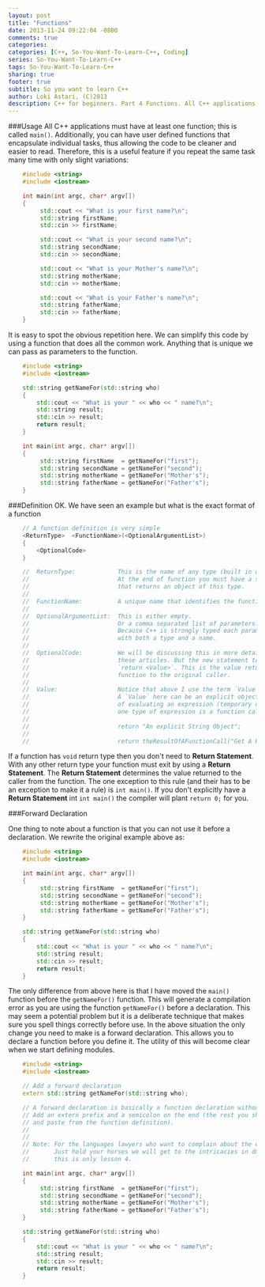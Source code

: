 ```yaml
---
layout: post
title: "Functions"
date: 2013-11-24 09:22:04 -0800
comments: true
categories: 
categories: [C++, So-You-Want-To-Learn-C++, Coding]
series: So-You-Want-To-Learn-C++
tags: So-You-Want-To-Learn-C++
sharing: true
footer: true
subtitle: So you want to learn C++
author: Loki Astari, (C)2013
description: C++ for beginners. Part 4 Functions. All C++ applications must have at least one function; this is called `main()`. Additionally, you can have user defined functions that encapsulate individual tasks, thus allowing the code to be cleaner and easier to read. Therefore, this is a useful feature if you repeat the same task many time with only slight variations.
---
```


###Usage
All C++ applications must have at least one function; this is called `main()`. Additionally, you can have user defined functions that encapsulate individual tasks, thus allowing the code to be cleaner and easier to read. Therefore, this is a useful feature if you repeat the same task many time with only slight variations:

``` cpp function1.cpp
    #include <string>
    #include <iostream>

    int main(int argc, char* argv[])
    {
         std::cout << "What is your first name?\n";
         std::string firstName;
         std::cin >> firstName;

         std::cout << "What is your second name?\n";
         std::string secondName;
         std::cin >> secondName;

         std::cout << "What is your Mother's name?\n";
         std::string motherName;
         std::cin >> motherName;

         std::cout << "What is your Father's name?\n";
         std::string fatherName;
         std::cin >> fatherName;
    }
```

It is easy to spot the obvious repetition here. We can simplify this code by using a function that does all the common work. Anything that is unique we can pass as parameters to the function.

``` cpp function2.cpp
    #include <string>
    #include <iostream>

    std::string getNameFor(std::string who)
    {
        std::cout << "What is your " << who << " name?\n";
        std::string result;
        std::cin >> result;
        return result;
    }

    int main(int argc, char* argv[])
    {
         std::string firstName  = getNameFor("first");
         std::string secondName = getNameFor("second");
         std::string motherName = getNameFor("Mother's");
         std::string fatherName = getNameFor("Father's");
    }
```

###Definition
OK. We have seen an example but what is the exact format of a function

``` cpp function3.cpp
    // A function definition is very simple
    <ReturnType>  <FunctionName>(<OptionalArgumentList>)
    {
        <OptionalCode>
    }

    //  ReturnType:            This is the name of any type (built in or user defined)
    //                         At the end of function you must have a statement
    //                         that returns an object of this type.
    //  
    //  FunctionName:          A unique name that identifies the function.
    //
    //  OptionalArgumentList:  This is either empty.
    //                         Or a comma separated list of parameters.
    //                         Because C++ is strongly typed each parameter is defined
    //                         with both a type and a name.
    //
    //  OptionalCode:          We will be discussing this in more detail throught
    //                         these articles. But the new statement to learn is
    //                         `return <Value>`. This is the value returned by the
    //                         function to the original caller.
    //
    //  Value:                 Notice that above I use the term `Value` and not object.
    //                         A `Value` here can be an explicit object or the result
    //                         of evaluating an expression (temporary object). Note
    //                         one type of expression is a function call.
    //
    //                         return "An explicit String Object";
    //
    //                         return theResultOfAFunctionCall("Get A Result");
```    

If a function has `void` return type then you don't need to **Return Statement**. With any other return type your function must exit by using a **Return Statement**. The **Return Statement** determines the value returned to the caller from the function. The one exception to this rule (and their has to be an exception to make it a rule) is `int main()`. If you don't explicitly have a **Return Statement** int `int main()` the compiler will plant `return 0;` for you.


###Forward Declaration

One thing to note about a function is that you can not use it before a declaration. We rewrite the original example above as:

``` cpp function4.cpp
    #include <string>
    #include <iostream>

    int main(int argc, char* argv[])
    {
         std::string firstName  = getNameFor("first");
         std::string secondName = getNameFor("second");
         std::string motherName = getNameFor("Mother's");
         std::string fatherName = getNameFor("Father's");
    }

    std::string getNameFor(std::string who)
    {
        std::cout << "What is your " << who << " name?\n";
        std::string result;
        std::cin >> result;
        return result;
    }
```

The only difference from above here is that I have moved the `main()` function before the `getNameFor()` function. This will generate a compilation error as you are using the function `getNameFor()` before a declaration. This may seem a potential problem but it is a deliberate technique that makes sure you spell things correctly before use. In the above situation the only change you need to make is a forward declaration. This allows you to declare a function before you define it. The utility of this will become clear when we start defining modules.

``` cpp function5.cpp
    #include <string>
    #include <iostream>

    // Add a forward declaration
    extern std::string getNameFor(std::string who);

    // A forward declaration is basically a function declaration without a body.
    // Add an extern prefix and a semicolon on the end (the rest you should copy
    // and paste from the function definition).
    //
    //
    // Note: For the languages lawyers who want to complain about the extern.
    //       Just hold your horses we will get to the intricacies in due course;
    //       this is only lesson 4.

    int main(int argc, char* argv[])
    {
         std::string firstName  = getNameFor("first");
         std::string secondName = getNameFor("second");
         std::string motherName = getNameFor("Mother's");
         std::string fatherName = getNameFor("Father's");
    }

    std::string getNameFor(std::string who)
    {
        std::cout << "What is your " << who << " name?\n";
        std::string result;
        std::cin >> result;
        return result;
    }
```

